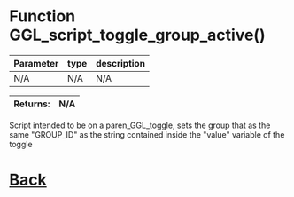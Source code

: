 # Function GGL_script_toggle_group_active()

 Parameter    |  type   |              description                   |
|--           |       --|--                                          |
|   N/A      | N/A | N/A

| Returns:  | N/A |
|--         |                             --|

Script intended to be on a paren_GGL_toggle, sets the group that as the same "GROUP_ID" as the string contained inside the "value"
variable of the toggle

# [Back](https://github.com/Ced30/GML-GUI-Library-GGL-Documentation/blob/main/API/GGL_Functions.md)

